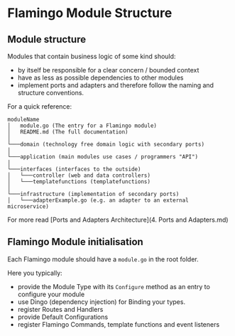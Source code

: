 # Flamingo Module Structure

## Module structure
Modules that contain business logic of some kind should:

* by itself be responsible for a clear concern / bounded context
* have as less as possible dependencies to other modules
* implement ports and adapters and therefore follow the naming and structure conventions.

For a quick reference:

```
moduleName
│   module.go (The entry for a Flamingo module)
│   README.md (The full documentation)
│
└───domain (technology free domain logic with secondary ports)      
│   
└───application (main modules use cases / programmers "API")
│
└───interfaces (interfaces to the outside)
│   └───controller (web and data controllers)
│   └───templatefunctions (templatefunctions)
│
└───infrastructure (implementation of secondary ports)
│   └───adapterExample.go (e.g. an adapter to an external microservice)

```

For more read [Ports and Adapters Architecture](4. Ports and Adapters.md)

## Flamingo Module initialisation
Each Flamingo module should have a `module.go` in the root folder.

Here you typically:

* provide the Module Type with its `Configure` method as an entry to configure your module
* use Dingo (dependency injection) for Binding your types.
* register Routes and Handlers
* provide Default Configurations
* register Flamingo Commands, template functions and event listeners
